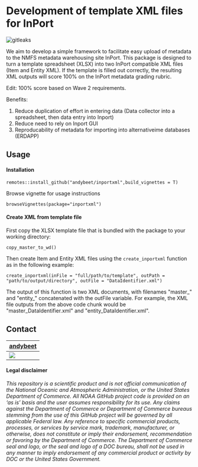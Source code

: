 # Development of template XML files for InPort


![gitleaks](https://github.com/andybeet/inportxml/workflows/gitleaks/badge.svg)


We aim to develop a simple framework to facilitate easy upload of metadata to the NMFS metadata warehousing site InPort.
This package is designed to turn a template spreadsheet (XLSX) into two InPort compatible XML files (Item and Entity XML). If
the template is filled out correctly, the resulting XML outputs will score 100% on the InPort metadata grading rubric. 

Edit: 100% score based on Wave 2 requirements.

Benefits:

1.  Reduce duplication of effort in entering data (Data collector into a spreadsheet, then data entry into Inport)
2.  Reduce need to rely on Inport GUI
3.  Reproducability of metadata for importing into alternativeime databases (ERDAPP)

## Usage

#### Installation

`remotes::install_github("andybeet/inportxml",build_vignettes = T)`

Browse vignette for usage instructions


`browseVignettes(package="inportxml")`


#### Create XML from template file

First copy the XLSX template file that is bundled with the package to your working directory:

`copy_master_to_wd()`

Then create Item and Entity XML files using the `create_inportxml` function as in the following example:

`create_inportxml(inFile = "full/path/to/template", outPath = "path/to/output/directory", outFile = "DataIdentifier.xml")`

The output of this function is two XML documents, with filenames "master_" and "entity_" concatenated with the outFile variable. For
example, the XML file outputs from the above code chunk would be "master_DataIdentifier.xml" and "entity_DataIdentifier.xml".

## Contact

| [andybeet](https://github.com/andybeet)        
| ----------------------------------------------------------------------------------------------- 
| [![](https://avatars1.githubusercontent.com/u/22455149?s=100&v=4)](https://github.com/andybeet) | 



#### Legal disclaimer

*This repository is a scientific product and is not official
communication of the National Oceanic and Atmospheric Administration, or
the United States Department of Commerce. All NOAA GitHub project code
is provided on an ‘as is’ basis and the user assumes responsibility for
its use. Any claims against the Department of Commerce or Department of
Commerce bureaus stemming from the use of this GitHub project will be
governed by all applicable Federal law. Any reference to specific
commercial products, processes, or services by service mark, trademark,
manufacturer, or otherwise, does not constitute or imply their
endorsement, recommendation or favoring by the Department of Commerce.
The Department of Commerce seal and logo, or the seal and logo of a DOC
bureau, shall not be used in any manner to imply endorsement of any
commercial product or activity by DOC or the United States Government.*
